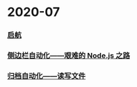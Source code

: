 # 2020-07

### [启航](/articles/2020-07/15.md)

### [侧边栏自动化——艰难的 Node.js 之路](/articles/2020-07/16.md)

### [归档自动化——读写文件](/articles/2020-07/21.md)

